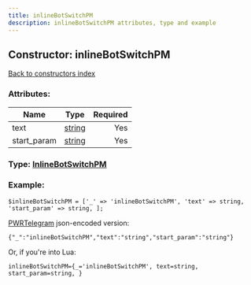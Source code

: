 ```yaml
---
title: inlineBotSwitchPM
description: inlineBotSwitchPM attributes, type and example
---
```

## Constructor: inlineBotSwitchPM  
[Back to constructors index](index.md)



### Attributes:

| Name     |    Type       | Required |
|----------|:-------------:|---------:|
|text|[string](../types/string.md) | Yes|
|start\_param|[string](../types/string.md) | Yes|



### Type: [InlineBotSwitchPM](../types/InlineBotSwitchPM.md)


### Example:

```
$inlineBotSwitchPM = ['_' => 'inlineBotSwitchPM', 'text' => string, 'start_param' => string, ];
```  

[PWRTelegram](https://pwrtelegram.xyz) json-encoded version:

```
{"_":"inlineBotSwitchPM","text":"string","start_param":"string"}
```


Or, if you're into Lua:  


```
inlineBotSwitchPM={_='inlineBotSwitchPM', text=string, start_param=string, }

```



